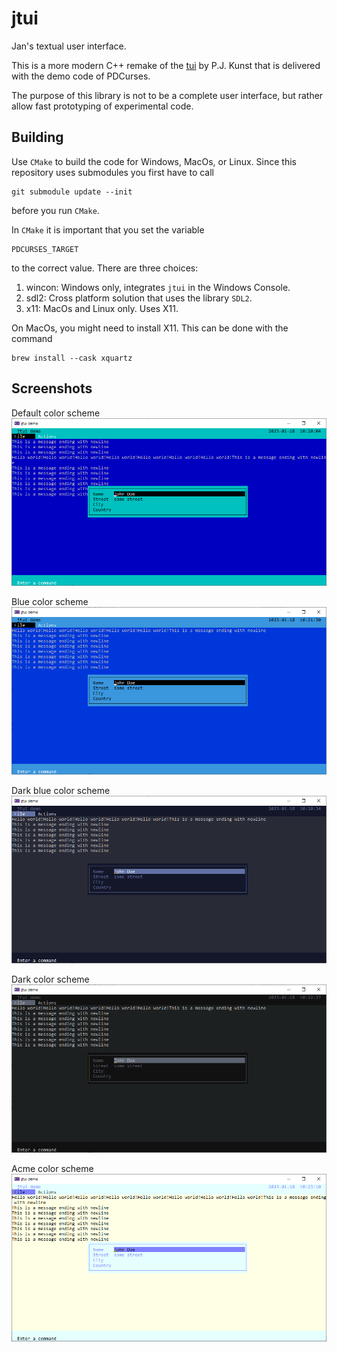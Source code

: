 # jtui
Jan's textual user interface.

This is a more modern C++ remake of the [tui](https://github.com/janm31415/PDCurses/blob/master/demos/tui.h) by P.J. Kunst that is delivered with the demo code of PDCurses.

The purpose of this library is not to be a complete user interface, but rather allow fast prototyping of experimental code.

## Building
Use `CMake` to build the code for Windows, MacOs, or Linux. Since this repository uses submodules you first have to call

    git submodule update --init
    
before you run `CMake`.

In `CMake` it is important that you set the variable

    PDCURSES_TARGET
    
to the correct value. There are three choices:

  1. wincon: Windows only, integrates `jtui` in the Windows Console.
  2. sdl2: Cross platform solution that uses the library `SDL2`.
  3. x11: MacOs and Linux only. Uses X11.
  
On MacOs, you might need to install X11. This can be done with the command

    brew install --cask xquartz  
  
## Screenshots

Default color scheme
![](images/default_jtui.png)

Blue color scheme
![](images/blue_jtui.png)

Dark blue color scheme
![](images/darkblue_jtui.png)

Dark color scheme
![](images/dark_jtui.png)

Acme color scheme
![](images/acme_jtui.png)
  
